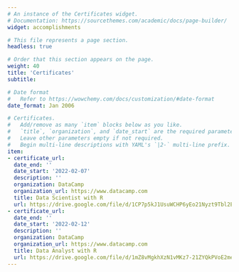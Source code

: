 ```yaml
---
# An instance of the Certificates widget.
# Documentation: https://sourcethemes.com/academic/docs/page-builder/
widget: accomplishments

# This file represents a page section.
headless: true

# Order that this section appears on the page.
weight: 40
title: 'Certificates'
subtitle:

# Date format
#   Refer to https://wowchemy.com/docs/customization/#date-format
date_format: Jan 2006

# Certificates.
#   Add/remove as many `item` blocks below as you like.
#   `title`, `organization`, and `date_start` are the required parameters.
#   Leave other parameters empty if not required.
#   Begin multi-line descriptions with YAML's `|2-` multi-line prefix.
item:
- certificate_url: 
  date_end: ''
  date_start: '2022-02-07'
  description: ''
  organization: DataCamp
  organization_url: https://www.datacamp.com
  title: Data Scientist with R
  url: https://drive.google.com/file/d/1CP7p5kJ1UsuWCHP6yEo21Nyzt9Tbl2Es/view?usp=sharing
- certificate_url: 
  date_end: ''
  date_start: '2022-02-12'
  description: ''
  organization: DataCamp
  organization_url: https://www.datacamp.com
  title: Data Analyst with R
  url: https://drive.google.com/file/d/1mZ8vMgkhXzN1vMKz7-21ZYQkPVoE2mes/view?usp=sharing
---
```

